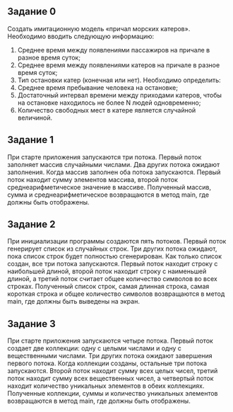 ## Задание 0
Создать имитационную модель «причал морских катеров». Необходимо вводить следующую информацию:
1. Среднее время между появлениями пассажиров на причале в разное время суток;
2. Среднее время между появлениями катеров на причале в разное время суток;
3. Тип остановки катер (конечная или нет).
Необходимо определить:
1. Среднее время пребывание человека на остановке;
2. Достаточный интервал времени между приходами катеров, чтобы на остановке находилось не более N людей одновременно;
3. Количество свободных мест в катере является случайной величиной.

## Задание 1

При старте приложения запускаются три потока. Первый поток заполняет массив случайными числами. Два других потока ожидают заполнения. Когда массив заполнен оба потока запускаются. Первый поток находит сумму элементов массива, второй поток среднеарифметическое значение в массиве. Полученный массив, сумма и среднеарифметическое возвращаются в метод main, где должны быть отображены.

## Задание 2

При инициализации программы создаются пять потоков. Первый поток генерирует список из случайных строк. Три других потока ожидают, пока список строк будет полностью сгенерирован. Как только список создан, все три потока запускаются. Первый поток находит строку с наибольшей длиной, второй поток находит строку с наименьшей длиной, а третий поток считает общее количество символов во всех строках. Полученный список строк, самая длинная строка, самая короткая строка и общее количество символов возвращаются в метод main, где должны быть выведены на экран.

## Задание 3

При старте приложения запускаются четыре потока. Первый поток создает две коллекции: одну с целыми числами и одну с вещественными числами. Три других потока ожидают завершения первого потока. Когда коллекции созданы, остальные три потока запускаются. Второй поток находит сумму всех целых чисел, третий поток находит сумму всех вещественных чисел, а четвертый поток находит количество уникальных элементов в обеих коллекциях. Полученные коллекции, суммы и количество уникальных элементов возвращаются в метод main, где должны быть отображены.
